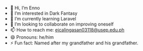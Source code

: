 - 👋 Hi, I’m Enno
- 👀 I’m interested in Dark Fantasy
- 🌱 I’m currently learning Laravel
- 💞️ I’m looking to collaborate on improving oneself
- 📫 How to reach me: ejcalingasan03118@usep.edu.ph
- 😄 Pronouns: he/him
- ⚡ Fun fact: Named after my grandfather and his grandfather.

<!---
Enno841/Enno841 is a ✨ special ✨ repository because its `README.md` (this file) appears on your GitHub profile.
You can click the Preview link to take a look at your changes.
--->
